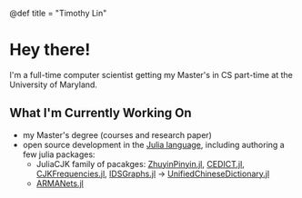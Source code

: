 @def title = "Timothy Lin"

# Hey there! 
I'm a full-time computer scientist getting my 
Master's in CS part-time at the University of Maryland.

## What I'm Currently Working On
* my Master's degree (courses and research paper)
* open source development in the [Julia language](https://julialang.org/), including authoring a few julia packages:
  * JuliaCJK family of pacakges: [ZhuyinPinyin.jl](https://github.com/JuliaCJK/ZhuyinPinyin.jl),
    [CEDICT.jl](https://github.com/JuliaCJK/CEDICT.jl),
    [CJKFrequencies.jl](https://github.com/JuliaCJK/CJKFrequencies.jl), 
    [IDSGraphs.jl](https://github.com/JuliaCJK/IDSGraphs.jl) $\rightarrow$
    [UnifiedChineseDictionary.jl](https://github.com/JuliaCJK/UnifiedChineseDictionary.jl)
  * [ARMANets.jl](https://github.com/JuliaCJK/ARMANets.jl)

